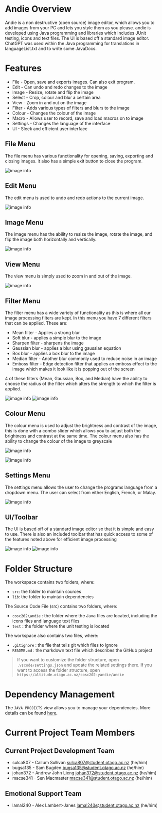 # Andie Overview

Andie is a non destructive (open source) image editor, which allows you to add images from your PC and lets you style them as you please. andie is developed using Java programming and libraries which includes JUnit testing, icons and text files. The UI is based off a standard image editor. ChatGPT was used within the Java programming for translations in languageList.txt and to write some JavaDocs.

# Features

* File - Open, save and exports images. Can also exit program.
* Edit - Can undo and redo changes to the image  
* Image - Resize, rotate and flip the image
* Select - Crop, colour and blur a certain area
* View - Zoom in and out on the image
* Filter - Adds various types of filters and blurs to the image
* Colour - Changes the colour of the image
* Macro - Allows user to record, save and load macros on to image
* Settings - Changes the language of the interface
* UI - Sleek and efficient user interface

## File Menu
The file menu has various functionality for opening, saving, exporting and closing images. It also has a simple exit button to close the program.

![image info](//andie//ReadMeImages//fileMenu.png)

## Edit Menu
The edit menu is used to undo and redo actions to the current image.

![image info](ReadmeImages/edit.png)

## Image Menu
The image menu has the ability to resize the image, rotate the image, and flip the image both horizontally and vertically.

![image info](ReadmeImages/image.png)

## View Menu
The view menu is simply used to zoom in and out of the image.

![image info](ReadmeImages/view.png)

## Filter Menu
The filter menu has a wide variety of functionality as this is where all our image processing filters are kept. In this menu you have 7 different filters that can be applied. These are:
- Mean filter - Applies a strong blur
- Soft blur - applies a simple blur to the image
- Sharpen filter - sharpens the image
- Gaussian blur - applies a blur using gaussian equation
- Box blur - applies a box blur to the image
- Median filter - Another blur commonly used to reduce noise in an image
- Emboss filter - Edge detection filter that applies an emboss effect to the image which makes it look like it is popping out of the screen

4 of these filters (Mean, Gaussian, Box, and Median) have the ability to choose the radius of the filter which alters the strength to which the filter is applied.

![image info](ReadmeImages/filter.png)
![image info](ReadmeImages/radiusFilter.png)


## Colour Menu
The colour menu is used to adjust the brightness and contrast of the image, this is done with a combo slider which allows you to adjust both the brightness and contrast at the same time. The colour menu also has the ability to change the colour of the image to greyscale

![image info](./ReadmeImages/colour.png)

![image info](ReadmeImages/colourAdjust.png)

## Settings Menu
The settings menu allows the user to change the programs language from a dropdown menu. The user can select from either English, French, or Malay.

![image info](ReadmeImages/settings.png)

## UI/Toolbar
The UI is based off of a standard image editor so that it is simple and easy to use. There is also an included toolbar that has quick access to some of the features noted above for efficient image processing

![image info](ReadmeImages/leftToolbar.png)
![image info](ReadmeImages/rightToolbar.png)


# Folder Structure

The workspace contains two folders, where:

- `src`: the folder to maintain sources
- `lib`: the folder to maintain dependencies

The Source Code File (src) contains two folders, where:

- `cosc202\andie` : the folder where the Java files are located, including the icons files and language text files
- `test` : the folder where the unit testing is located 

The workspace also contains two files, where:

- `.gitignore` : the file that tells git which files to ignore
- `README.md` : the markdown text file which describes the GitHub project

> If you want to customize the folder structure, open `.vscode/settings.json` and update the related settings there.
> If you want to access the folder structure, open `https://altitude.otago.ac.nz/cosc202-yandie/andie`

# Dependency Management

The `JAVA PROJECTS` view allows you to manage your dependencies. More details can be found [here](https://github.com/microsoft/vscode-java-dependency#manage-dependencies).

# Current Project Team Members

## Current Project Development Team

* sulca807 - Callum Sullivan <sulca807@student.otago.ac.nz> (he/him)
* bugsa135 - Sam Bugden <bugsa135@student.otago.ac.nz> (he/him)
* johan372 - Andrew John Lieng <johan372@student.otago.ac.nz> (he/him)
* macse341 - Sen Macmaster <macse341@student.otago.ac.nz> (he/him)

## Emotional Support Team

* lamal240 - Alex Lambert-Janes <lamal240@student.otago.ac.nz> (he/him)

